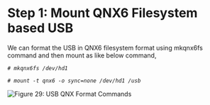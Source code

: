 # Step 1: Mount QNX6 Filesystem based USB

We can format the USB in QNX6 filesystem format using mkqnx6fs command and then mount as like below command,

_`# mkqnx6fs /dev/hd1`_

_`# mount -t qnx6 -o sync=none /dev/hd1 /usb`_

![Figure 29: USB QNX Format Commands](broken-reference)
